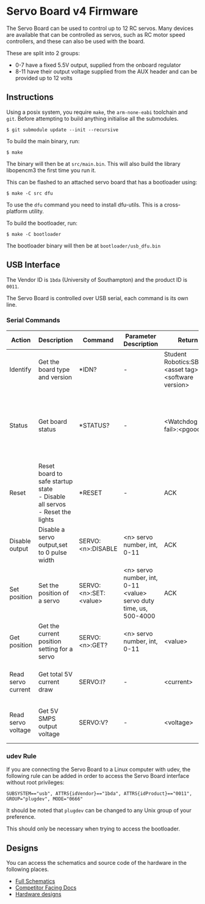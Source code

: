# Servo Board v4 Firmware

The Servo Board can be used to control up to 12 RC servos. Many devices are available that can be controlled as servos, such as RC motor speed controllers, and these can also be used with the board.

These are split into 2 groups:
- 0-7 have a fixed 5.5V output, supplied from the onboard regulator
- 8-11 have their output voltage supplied from the AUX header and can be provided up to 12 volts

## Instructions

Using a posix system, you require `make`, the `arm-none-eabi` toolchain and `git`.
Before attempting to build anything initialise all the submodules.
```shell
$ git submodule update --init --recursive
```

To build the main binary, run:
```shell
$ make
```
The binary will then be at `src/main.bin`.
This will also build the library libopencm3 the first time you run it.

This can be flashed to an attached servo board that has a bootloader using:
```shell
$ make -C src dfu
```
To use the `dfu` command you need to install dfu-utils. This is a cross-platform utility.

To build the bootloader, run:
```shell
$ make -C bootloader
```
The bootloader binary will then be at `bootloader/usb_dfu.bin`

## USB Interface

The Vendor ID is `1bda` (University of Southampton) and the product ID
is `0011`.

The Servo Board is controlled over USB serial, each command is its own line.

### Serial Commands

Action | Description | Command | Parameter Description | Return | Return Parameters
--- | --- | --- | --- | --- | ---
Identify | Get the board type and version | *IDN? | - | Student Robotics:SBv4B:\<asset tag>:\<software version> | \<asset tag> <br>\<software version>
Status | Get board status | *STATUS? | - | \<Watchdog fail>:\<pgood> | \<Watchdog fail> - watchdog timeout, int, 0-1 <br>\<pgood> - power good, int, 0-1
Reset | Reset board to safe startup state<br>- Disable all servos<br>- Reset the lights | *RESET | - | ACK | -
Disable output | Disable a servo output,set to 0 pulse width | SERVO:\<n>:DISABLE | \<n> servo number, int, 0-11 | ACK | -
Set position | Set the position of a servo | SERVO:\<n>:SET:\<value> | \<n> servo number, int, 0-11 <br>\<value> servo duty time, us, 500-4000 | ACK | -
Get position | Get the current position setting for a servo | SERVO:\<n>:GET? | \<n> servo number, int, 0-11 | \<value> | \<value> servo duty time, us, 500-4000
Read servo current | Get total 5V current draw | SERVO:I? | - | \<current> | \<current> - current, int, measured in mA
Read servo voltage | Get 5V SMPS output voltage | SERVO:V? | - | \<voltage> | \<voltage> - voltage, int, measured in mV

### udev Rule

If you are connecting the Servo Board to a Linux computer with udev, the
following rule can be added in order to access the Servo Board interface
without root privileges:

`SUBSYSTEM=="usb", ATTRS{idVendor}=="1bda", ATTRS{idProduct}=="0011", GROUP="plugdev", MODE="0666"`

It should be noted that `plugdev` can be changed to any Unix group of
your preference.

This should only be necessary when trying to access the bootloader.

## Designs

You can access the schematics and source code of the hardware in the following places.
-   [Full Schematics](https://www.studentrobotics.org/resources/kit/servo-schematic.pdf)
-   [Competitor Facing Docs](https://www.studentrobotics.org/docs/kit/servo_board)
-   [Hardware designs](https://github.com/srobo/servo-v4-hw)
